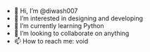 - 👋 Hi, I’m @diwash007
- 👀 I’m interested in designing and developing
- 🌱 I’m currently learning Python
- 💞️ I’m looking to collaborate on anything
- 📫 How to reach me: void

<!---
diwash007/diwash007 is a ✨ special ✨ repository because its `README.md` (this file) appears on your GitHub profile.
You can click the Preview link to take a look at your changes.
--->
